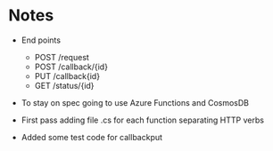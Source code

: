 # Notes

- End points
  - POST /request
  - POST /callback/{id}
  - PUT /callback{id}
  - GET /status/{id}

- To stay on spec going to use Azure Functions and CosmosDB
- First pass adding file .cs for each function separating HTTP verbs
- Added some test code for callbackput
  